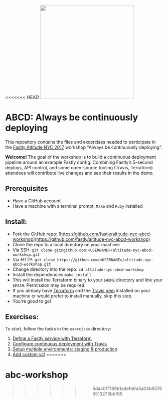 <<<<<<< HEAD
<img src="https://www.fastly.com/altitude-nyc/images/footer-logo.png" width="300">

# ABCD: Always be continuously deploying
This repository contains the files and excercises needed to participate in the [Fastly Altitude NYC 2017]() workshop "Always be continuously deploying".

**Welcome!**
The goal of the workshop is to build a continuous deployment pipeline around an example Fastly config. Combining Fastly’s 5-second deploys, API control, and some open-source tooling (Travis, Terraform) attendees will contribute live changes and see their results in the demo.

## Prerequisites
- Have a GitHub account
- Have a machine with a terminal prompt, `Make` and `Ruby` installed

## Install:
- Fork the GitHub repo: [https://github.com/fastly/altitude-nyc-abcd-workshop](https://github.com/fastly/altitude-nyc-abcd-workshop)
- Clone the repo to a local directory on your machine:
 - Via SSH: `git clone git@github.com:<USERNAME>/altitude-nyc-abcd-workshop.git`
 - Via HTTP: `git clone https://github.com/<USERNAME>/altitude-nyc-abcd-workshop.git`
- Change directory into the repo: `cd altitude-nyc-abcd-workshop`
- Install the dependencies `make install`
 - This will install the Terraform binary to your `$HOME` directory and link your `$PATH`. Permission may be required.
 -  If you already have [Terraform](https://www.terraform.io/downloads.html) and the [Travis gem](https://github.com/travis-ci/travis.rb#installation) installed on your machine or would prefer to install manually, skip this step.
- You're good to go!

## Exercises:
To start, follow the tasks in the `exercises` directory:

1. [Define a Fastly service with Terraform](exercises/1.md)
2. [Configure continuous deployment with Travis](exercises/2.md)
3. [Setup multiple environments: staging & production](exercises/3.md)
4. [Add custom vcl](exercises/4.md)
=======
# abc-workshop
>>>>>>> 5daa01f789b1adefb6a5a03b65765513273bbf85
